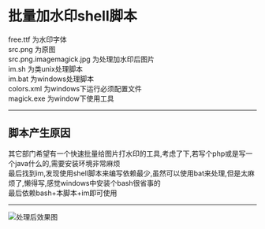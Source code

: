 # 批量加水印shell脚本

free.ttf 为水印字体  
src.png 为原图  
src.png.imagemagick.jpg 为处理加水印后图片  
im.sh 为类unix处理脚本  
im.bat 为windows处理脚本  
colors.xml 为windows下运行必须配置文件  
magick.exe 为window下使用工具  

---
## 脚本产生原因

其它部门希望有一个快速批量给图片打水印的工具,考虑了下,若写个php或是写一个java什么的,需要安装环境非常麻烦  
最后找到im,发现使用shell脚本来编写依赖最少,虽然可以使用bat来处理,但是太麻烦了,懒得写,感觉windows中安装个bash很省事的  
最后依赖bash+本脚本+im即可使用  

---
![处理后效果图](https://github.com/qidizi/memo/raw/master/批量加水印脚本/example.jpg)



